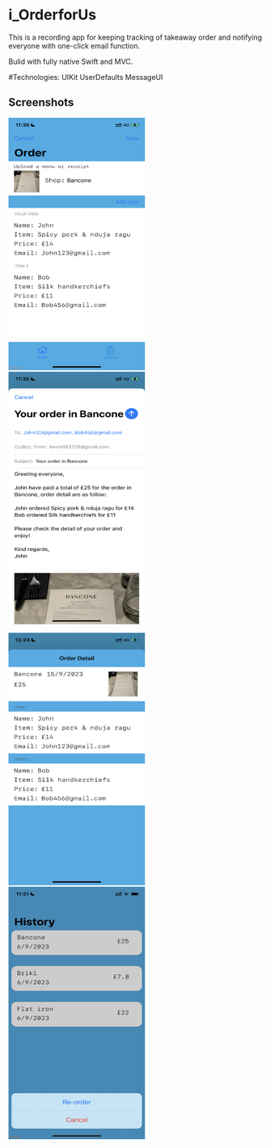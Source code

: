 # i_OrderforUs
This is a recording app for keeping tracking of takeaway order and notifying everyone with one-click email function.

Bulid with fully native Swift and MVC.

#Technologies:
UIKit
UserDefaults
MessageUI

## Screenshots
<img src="i_OrderforUs/Images/mockApp1.PNG" width="270" height="500" /> <img src="i_OrderforUs/Images/mockApp2.PNG" width="270" height="500" />

<img src="i_OrderforUs/Images/mockApp7.PNG" width="270" height="500" /> <img src="i_OrderforUs/Images/mockApp6.PNG" width="270" height="500" />
